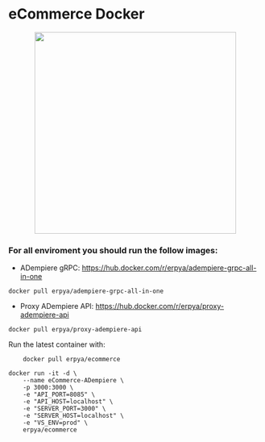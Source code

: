 # eCommerce Docker

<div align="center"><img src="https://camo.githubusercontent.com/911c5d54ded447403e56de3f96f332c06bceb8bd/68747470733a2f2f75706c6f61642e77696b696d656469612e6f72672f77696b6970656469612f636f6d6d6f6e732f622f62312f4164656d70696572652d6c6f676f2e706e67" style="text-align:center;" width="400" /></div>

### For all enviroment you should run the follow images:

- ADempiere gRPC: https://hub.docker.com/r/erpya/adempiere-grpc-all-in-one
```shell
docker pull erpya/adempiere-grpc-all-in-one
```

- Proxy ADempiere API: https://hub.docker.com/r/erpya/proxy-adempiere-api
```shell
docker pull erpya/proxy-adempiere-api
```

Run the latest container with:
```shell
    docker pull erpya/ecommerce
```

```shell
docker run -it -d \
    --name eCommerce-ADempiere \
	-p 3000:3000 \
	-e "API_PORT=8085" \
	-e "API_HOST=localhost" \
	-e "SERVER_PORT=3000" \
	-e "SERVER_HOST=localhost" \
	-e "VS_ENV=prod" \
	erpya/ecommerce
```
